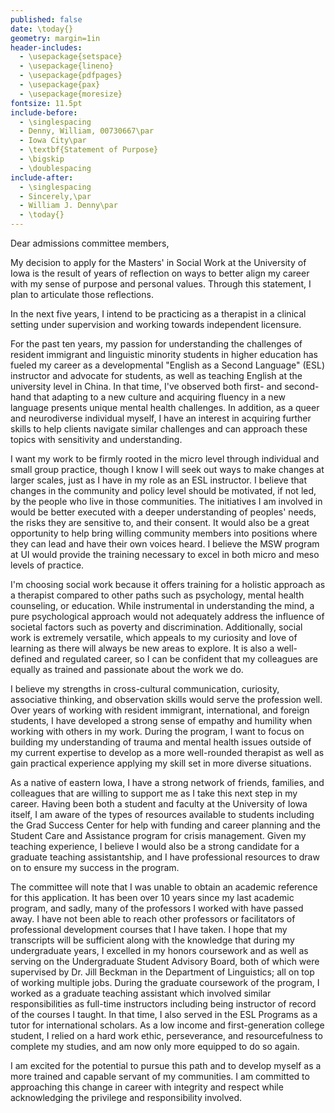 ```yaml
---
published: false
date: \today{}
geometry: margin=1in
header-includes:
  - \usepackage{setspace}
  - \usepackage{lineno}
  - \usepackage{pdfpages}
  - \usepackage{pax}
  - \usepackage{moresize}
fontsize: 11.5pt
include-before:
  - \singlespacing
  - Denny, William, 00730667\par
  - Iowa City\par
  - \textbf{Statement of Purpose}
  - \bigskip
  - \doublespacing
include-after:
  - \singlespacing
  - Sincerely,\par
  - William J. Denny\par
  - \today{}
---
```


Dear admissions committee members,

My decision to apply for the Masters' in Social Work at the University of Iowa is the result of years of reflection on ways to better align my career with my sense of purpose and personal values. Through this statement, I plan to articulate those reflections.

In the next five years, I intend to be practicing as a therapist in a clinical setting under supervision and working towards independent licensure. 

For the past ten years, my passion for understanding the challenges of resident immigrant and linguistic minority students in higher education has fueled my career as a developmental "English as a Second Language" (ESL) instructor and advocate for students, as well as teaching English at the university level in China. In that time, I've observed both first- and second-hand that adapting to a new culture and acquiring fluency in a new language presents unique mental health challenges. In addition, as a queer and neurodiverse individual myself, I have an interest in acquiring further skills to help clients navigate similar challenges and can approach these topics with sensitivity and understanding.

I want my work to be firmly rooted in the micro level through individual and small group practice, though I know I will seek out ways to make changes at larger scales, just as I have in my role as an ESL instructor. I believe that changes in the community and policy level should be motivated, if not led, by the people who live in those communities. The initiatives I am involved in would be better executed with a deeper understanding of peoples' needs, the risks they are sensitive to, and their consent. It would also be a great opportunity to help bring willing community members into positions where they can lead and have their own voices heard. I believe the MSW program at UI would provide the training necessary to excel in both micro and meso levels of practice.

I'm choosing social work because it offers training for a holistic approach as a therapist compared to other paths such as psychology, mental health counseling, or education. While instrumental in understanding the mind, a pure psychological approach would not adequately address the influence of societal factors such as poverty and discrimination. Additionally, social work is extremely versatile, which appeals to my curiosity and love of learning as there will always be new areas to explore. It is also a well-defined and regulated career, so I can be confident that my colleagues are equally as trained and passionate about the work we do. 

I believe my strengths in cross-cultural communication, curiosity, associative thinking, and observation skills would serve the profession well. Over years of working with resident immigrant, international, and foreign students, I have developed a strong sense of empathy and humility when working with others in my work. During the program, I want to focus on building my understanding of trauma and mental health issues outside of my current expertise to develop as a more well-rounded therapist as well as gain practical experience applying my skill set in more diverse situations.

As a native of eastern Iowa, I have a strong network of friends, families, and colleagues that are willing to support me as I take this next step in my career. Having been both a student and faculty at the University of Iowa itself, I am aware of the types of resources available to students including the Grad Success Center for help with funding and career planning and the Student Care and Assistance program for crisis management. Given my teaching experience, I believe I would also be a strong candidate for a graduate teaching assistantship, and I have professional resources to draw on to ensure my success in the program.

The committee will note that I was unable to obtain an academic reference for this application. It has been over 10 years since my last academic program, and sadly, many of the professors I worked with have passed away. I have not been able to reach other professors or facilitators of professional development courses that I have taken. I hope that my transcripts will be sufficient along with the knowledge that during my undergraduate years, I excelled in my honors coursework and as well as serving on the Undergraduate Student Advisory Board, both of which were supervised by Dr. Jill Beckman in the Department of Linguistics; all on top of working multiple jobs. During the graduate coursework of the program, I worked as a graduate teaching assistant which involved similar responsibilities as full-time instructors including being instructor of record of the courses I taught. In that time, I also served in the ESL Programs as a tutor for international scholars. As a low income and first-generation college student, I relied on a hard work ethic, perseverance, and resourcefulness to complete my studies, and am now only more equipped to do so again. 

I am excited for the potential to pursue this path and to develop myself as a more trained and capable servant of my communities. I am committed to approaching this change in career with integrity and respect while acknowledging the privilege and responsibility involved.